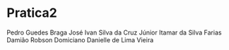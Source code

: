 # Pratica2

Pedro Guedes Braga
José Ivan Silva da Cruz Júnior
Itamar da Silva Farias
Damião Robson Domiciano
Danielle de Lima Vieira
